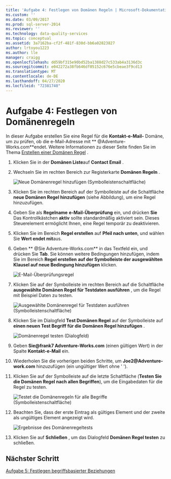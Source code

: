 ```yaml
---
title: 'Aufgabe 4: Festlegen von Domänen Regeln | Microsoft-Dokumentation'
ms.custom: ''
ms.date: 03/09/2017
ms.prod: sql-server-2014
ms.reviewer: ''
ms.technology: data-quality-services
ms.topic: conceptual
ms.assetid: 3a7162ba-cf2f-481f-830d-bb6a02823827
author: lrtoyou1223
ms.author: lle
manager: craigg
ms.openlocfilehash: dd59bf315e90bd52ba1388d27c533ab4a3136d3c
ms.sourcegitcommit: e042272a38fb646df05152c676e5cbeae3f9cd13
ms.translationtype: MT
ms.contentlocale: de-DE
ms.lasthandoff: 04/27/2020
ms.locfileid: "72381740"
---
```

# <a name="task-4-setting-domain-rules"></a>Aufgabe 4: Festlegen von Domänenregeln
  In dieser Aufgabe erstellen Sie eine Regel für die **Kontakt-e-Mail-** Domäne, um zu prüfen, ob die e-Mail-Adresse mit ** \@Adventure-Works.com**endet. Weitere Informationen zu dieser Seite finden Sie im Thema [Erstellen einer Domänen Regel](https://msdn.microsoft.com/library/hh510397.aspx) .  
  
1.  Klicken Sie in der **Domänen Liste**auf **Contact Email** .  
  
2.  Wechseln Sie im rechten Bereich zur Registerkarte **Domänen Regeln** .  
  
     ![Neue Domänenregel hinzufügen (Symbolleistenschaltfläche)](../../2014/tutorials/media/et-settingdomainrules-01.jpg "Neue Domänenregel hinzufügen (Symbolleistenschaltfläche)")  
  
3.  Klicken Sie im rechten Bereich auf der Symbolleiste auf die Schaltfläche **neue Domänen Regel hinzufügen** (siehe Abbildung), um eine Regel hinzuzufügen.  
  
4.  Geben Sie als **Regelname** **e-Mail-Überprüfung** ein, und drücken **Sie** Das Kontrollkästchen **aktiv** sollte standardmäßig aktiviert sein. Dieses Steuerelement ermöglicht Ihnen, eine Regel temporär zu deaktivieren.  
  
5.  Klicken Sie im Bereich **Regel erstellen** auf **Pfeil nach unten**, und wählen Sie **Wert endet mit**aus.  
  
6.  Geben ** \@Sie Adventure-Works.com** in das Textfeld ein, und drücken Sie **Tab**. Sie können weitere Bedingungen hinzufügen, indem Sie im Bereich **Regel erstellen** **auf der Symbolleiste der ausgewählten Klausel auf neue Bedingung hinzufügen** klicken.  
  
     ![E-Mail-Überprüfungsregel](../../2014/tutorials/media/et-settingdomainrules-02.jpg "E-Mail-Überprüfungsregel")  
  
7.  Klicken Sie auf der Symbolleiste im rechten Bereich auf die Schaltfläche **ausgewählte Domänen Regel für Testdaten ausführen** , um die Regel mit Beispiel Daten zu testen.  
  
     ![Ausgewählte Domänenregel für Testdaten ausführen (Symbolleistenschaltfläche)](../../2014/tutorials/media/et-settingdomainrules-03.jpg "Ausgewählte Domänenregel für Testdaten ausführen (Symbolleistenschaltfläche)")  
  
8.  Klicken Sie im Dialogfeld **Test Domänen Regel** auf der Symbolleiste auf **einen neuen Test Begriff für die Domänen Regel hinzufügen** .  
  
     ![Domänenregel testen (Dialogfeld)](../../2014/tutorials/media/et-settingdomainrules-04.jpg "Domänenregel testen (Dialogfeld)")  
  
9. Geben **Sie\@frank7 Adventure-Works.com** (einen gültigen Wert) in der Spalte **Kontakt-e-Mail** ein.  
  
10. Wiederholen Sie die vorherigen beiden Schritte, um **Joe2\@Adventure-work.com** hinzuzufügen (ein ungültiger Wert ohne ' ').  
  
11. Klicken Sie auf der Symbolleiste auf die letzte Schaltfläche (**Testen Sie die Domänen Regel nach allen Begriffen**), um die Eingabedaten für die Regel zu testen.  
  
     ![Testet die Domänenregeln für alle Begriffe (Symbolleistenschaltfläche)](../../2014/tutorials/media/et-settingdomainrules-05.jpg "Testet die Domänenregeln für alle Begriffe (Symbolleistenschaltfläche)")  
  
12. Beachten Sie, dass der erste Eintrag als gültiges Element und der zweite als ungültiges Element angezeigt wird.  
  
     ![Ergebnisse des Domänenregeltests](../../2014/tutorials/media/et-settingdomainrules-06.jpg "Ergebnisse des Domänenregeltests")  
  
13. Klicken Sie auf **Schließen** , um das Dialogfeld **Domänen Regel testen** zu schließen.  
  
## <a name="next-step"></a>Nächster Schritt  
 [Aufgabe 5: Festlegen begriffsbasierter Beziehungen](../../2014/tutorials/task-5-setting-term-based-relationships.md)  
  
  
